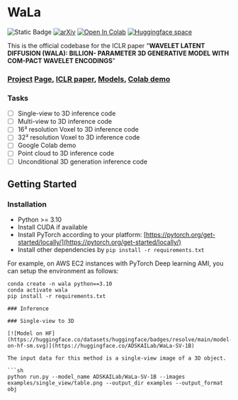# WaLa
![Static Badge](https://img.shields.io/badge/ICLR-2025-blue) [![arXiv](https://img.shields.io/badge/arXiv-2401.11067-b31b1b.svg)](https://arxiv.org/abs/2401.11067) [![Open In Colab](https://colab.research.google.com/assets/colab-badge.svg)](https://colab.research.google.com/drive/1W5zPXw9xWNpLTlU5rnq7g3jtIA2BX6aC?usp=sharing)
[![Huggingface space](https://img.shields.io/badge/🤗-Huggingface-yello.svg)](https://huggingface.co/models?search=ADSKAILab/WaLa)

This is the official codebase for the ICLR paper "**WAVELET LATENT DIFFUSION (WALA): BILLION-
PARAMETER 3D GENERATIVE MODEL WITH COM-PACT WAVELET ENCODINGS**"


### [Project](https://www.research.autodesk.com/publications/generative-ai-make-a-shape/) [Page](https://), [ICLR paper](https://), [Models](https://huggingface.co/models?search=ADSKAILab/WaLa), [Colab demo](https://colab.research.google.com/drive/1W5zPXw9xWNpLTlU5rnq7g3jtIA2BX6aC?usp=sharing)

### Tasks
- [ ] Single-view to 3D inference code
- [ ] Multi-view to 3D inference code
- [ ] 16³ resolution Voxel to 3D inference code
- [ ] 32³ resolution Voxel to 3D inference code
- [ ] Google Colab demo
- [ ] Point cloud to 3D inference code
- [ ] Unconditional 3D generation inference code

## Getting Started

### Installation
- Python >= 3.10
- Install CUDA if available
- Install PyTorch according to your platform: [https://pytorch.org/get-started/locally/](https://pytorch.org/get-started/locally/)
- Install other dependencies by `pip install -r requirements.txt`

For example, on AWS EC2 instances with PyTorch Deep learning AMI, you can setup the environment as follows:
```
conda create -n wala python==3.10
conda activate wala
pip install -r requirements.txt

### Inference

### Single-view to 3D

[![Model on HF](https://huggingface.co/datasets/huggingface/badges/resolve/main/model-on-hf-sm.svg)](https://huggingface.co/ADSKAILab/WaLa-SV-1B)

The input data for this method is a single-view image of a 3D object.

```sh
python run.py --model_name ADSKAILab/WaLa-SV-1B --images examples/single_view/table.png --output_dir examples --output_format obj
